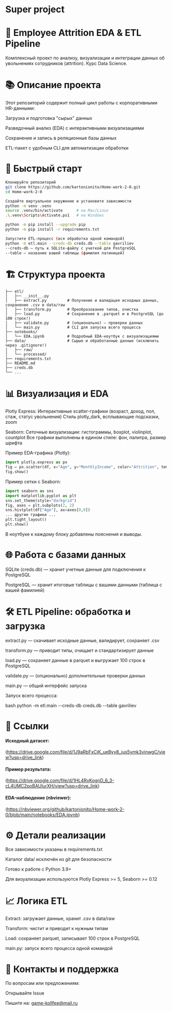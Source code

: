 # Super project
# 🏢 Employee Attrition EDA & ETL Pipeline
Комплексный проект по анализу, визуализации и интеграции данных об увольнениях сотрудников (attrition). Курс Data Science.

# 📚 Описание проекта
Этот репозиторий содержит полный цикл работы с корпоративными HR-данными:

Загрузка и подготовка "сырых" данных

Разведочный анализ (EDA) с интерактивными визуализациями

Сохранение и запись в реляционные базы данных

ETL-пакет с удобным CLI для автоматизации обработки

# 🚀 Быстрый старт
```bash
Клонируйте репозиторий
git clone https://github.com/kartonionito/Home-work-2-0.git
cd Home-work-2-0

Создайте виртуальное окружение и установите зависимости
python -m venv .venv
source .venv/bin/activate      # на Mac/Linux
.\.venv\Scripts\Activate.ps1   # на Windows

python -m pip install --upgrade pip
python -m pip install -r requirements.txt

Запустите ETL-процесс (вся обработка одной командой)
python -m etl.main --creds-db creds.db --table gavriliev
--creds-db — путь к SQLite-файлу с учеткой для PostgreSQL
--table — название вашей таблицы (фамилия латиницей)
```
# 🏗️ Структура проекта
```Home-work-2-0/
├── etl/
│   ├── __init__.py
│   ├── extract.py         # Получение и валидация исходных данных, сохранение .csv в data/raw
│   ├── transform.py       # Преобразование типов, очистка
│   ├── load.py            # Сохранение в .parquet и в PostgreSQL (до 100 строк!)
│   ├── validate.py        # (опционально) — проверки данных
│   └── main.py            # CLI для запуска всего процесса
├── notebooks/
│   └── EDA.ipynb          # Подробный EDA-ноутбук с визуализациями
├── data/                  # Сырые и обработанные данные (исключить через .gitignore!)
│   ├── raw/
│   └── processed/
├── requirements.txt
├── README.md
├── creds.db
└── ...
```

# 📊 Визуализация и EDA
Plotly Express:
Интерактивные scatter-графики (возраст, доход, пол, стаж, статус увольнения)
Стиль plotly_dark, всплывающие подсказки, zoom

Seaborn:
Сеточные визуализации: гистограммы, boxplot, violinplot, countplot
Все графики выполнены в едином стиле: фон, палитра, размер шрифта

Пример EDA-графика (Plotly):

```python
import plotly.express as px
fig = px.scatter(df, x="Age", y="MonthlyIncome", color="Attrition", template="plotly_dark")
fig.show()
```
Пример сетки с Seaborn:

```python
import seaborn as sns
import matplotlib.pyplot as plt
sns.set_theme(style="darkgrid")
fig, axes = plt.subplots(2, 2)
sns.histplot(df["Age"], ax=axes[0,0])
... другие графики ...
plt.tight_layout()
plt.show()
```
В ноутбуке к каждому блоку добавлены пояснения и выводы.

# 🌐 Работа с базами данных
SQLite (creds.db) — хранит учетные данные для подключения к PostgreSQL

PostgreSQL — хранит итоговые таблицы с вашими данными (таблица с вашей фамилией)

# 🛠️ ETL Pipeline: обработка и загрузка
extract.py — скачивает исходные данные, валидирует, сохраняет .csv

transform.py — приводит типы, очищает и стандартизирует данные

load.py — сохраняет данные в parquet и выгружает 100 строк в PostgreSQL

validate.py — (опционально) дополнительные проверки данных

main.py — общий интерфейс запуска

Запуск всего процесса:

bash
python -m etl.main --creds-db creds.db --table gavriliev
# 📑 Ссылки
#### Исходный датасет:
(https://drive.google.com/file/d/1J9aRbFxCiK_ueByy8_ius5ymk3vinwgC/view?usp=drive_link)

#### Пример результата:
(https://drive.google.com/file/d/1HL4RvKognD_6_3-cL4UMC2poBAUIurXH/view?usp=drive_link)

#### EDA-наблюдение (nbviewer):
(https://nbviewer.org/github/kartonionito/Home-work-2-0/blob/main/notebooks/EDA.ipynb)

# ⚙️ Детали реализации
Все зависимости указаны в requirements.txt

Каталог data/ исключён из git для безопасности

Готово к работе с Python 3.9+

Для визуализации используются Plotly Express >= 5, Seaborn >= 0.12

# 📈 Логика ETL
Extract: загружает данные, хранит .csv в data/raw

Transform: чистит и приводит к нужным типам

Load: сохраняет parquet, записывает 100 строк в PostgreSQL

main.py: запуск всего процесса одной командой

# 📝 Контакты и поддержка
По вопросам или предложениям:

Открывайте Issue

Пишите на: game-kollfee@mail.ru
